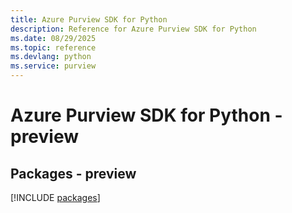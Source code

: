 ```yaml
---
title: Azure Purview SDK for Python
description: Reference for Azure Purview SDK for Python
ms.date: 08/29/2025
ms.topic: reference
ms.devlang: python
ms.service: purview
---
```

# Azure Purview SDK for Python - preview
## Packages - preview
[!INCLUDE [packages](purview-index.md)]
